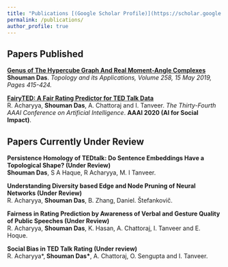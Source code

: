 ```yaml
---
title: "Publications [(Google Scholar Profile)](https://scholar.google.com/citations?user=Czu1NUcAAAAJ&hl=en)"
permalink: /publications/
author_profile: true
---
```


## Papers Published

<b>[Genus of The Hypercube Graph And Real Moment-Angle Complexes](https://arxiv.org/abs/1806.10220.pdf)</b>  
<b>Shouman Das</b>. <i>Topology and its Applications, Volume 258, 15 May 2019, Pages 415-424.</i> 


<b>[FairyTED: A Fair Rating Predictor for TED Talk Data](https://arxiv.org/abs/1911.11558)</b> <br> 
R. Acharyya, <b>Shouman Das</b>, A. Chattoraj and I. Tanveer.
<i>The Thirty-Fourth AAAI Conference on Artificial Intelligence</i>. <b>AAAI 2020 (AI for Social Impact)</b>.


## Papers Currently Under Review
<b> Persistence Homology of TEDtalk: Do Sentence Embeddings Have a Topological Shape? (Under Review)</b>  <br>
<b>Shouman Das</b>, S A Haque, R Acharyya, M. I Tanveer.  

<b>Understanding Diversity based Edge and Node Pruning of Neural Networks (Under Review)</b> <br> 
R. Acharyya, <b>Shouman Das</b>, B. Zhang, Daniel. Štefankovič.

<b>Fairness in Rating Prediction by Awareness of Verbal and Gesture Quality of Public Speeches (Under Review)</b><br> 
R. Acharyya, <b>Shouman Das</b>, K. Hasan, A. Chattoraj, I. Tanveer and E. Hoque. 

<b> Social Bias in TED Talk Rating (Under review)</b><br> 
R. Acharyya*,<b> Shouman Das*</b>, A. Chattoraj, O. Sengupta and I. Tanveer. 
